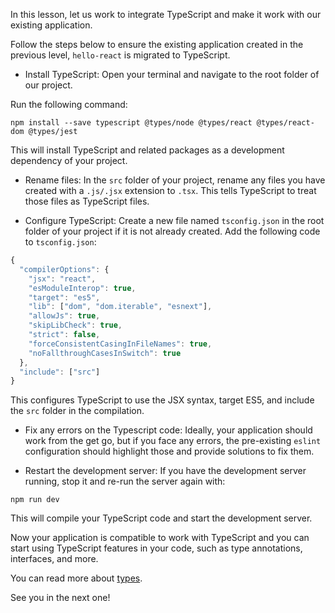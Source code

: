 In this lesson, let us work to integrate TypeScript and make it work with our existing application. 

Follow the steps below to ensure the existing application created in the previous level, `hello-react` is migrated to TypeScript.

- Install TypeScript:
Open your terminal and navigate to the root folder of our project.

Run the following command: 
```
npm install --save typescript @types/node @types/react @types/react-dom @types/jest
```

This will install TypeScript and related packages as a development dependency of your project.

- Rename files:
In the `src` folder of your project, rename any files you have created with a `.js/.jsx` extension to `.tsx`.
This tells TypeScript to treat those files as TypeScript files.

- Configure TypeScript:
Create a new file named `tsconfig.json` in the root folder of your project if it is not already created.
Add the following code to `tsconfig.json`:

```js
{
  "compilerOptions": {
    "jsx": "react",
    "esModuleInterop": true,
    "target": "es5",
    "lib": ["dom", "dom.iterable", "esnext"],
    "allowJs": true,
    "skipLibCheck": true,
    "strict": false,
    "forceConsistentCasingInFileNames": true,
    "noFallthroughCasesInSwitch": true
  },
  "include": ["src"]
}

```

This configures TypeScript to use the JSX syntax, target ES5, and include the `src` folder in the compilation.

- Fix any errors on the Typescript code:
Ideally, your application should work from the get go, but if you face any errors, the pre-existing `eslint` configuration should highlight those and provide solutions to fix them.

- Restart the development server:
If you have the development server running, stop it and re-run the server again with: 

```
npm run dev
```

This will compile your TypeScript code and start the development server.

Now your application is compatible to work with TypeScript and you can start using TypeScript features in your code, such as type annotations, interfaces, and more.

You can read more about [types](https://www.typescriptlang.org/docs/handbook/2/everyday-types.html).

See you in the next one!